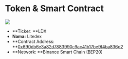 # Token & Smart Contract

![](<../.gitbook/assets/15.-token-\_-smart-contract (2) (1).svg>)

* **Ticker: **LDX
* **Nama:** Litedex
* **Contract Address: **[0x690db6e3a82d7883990c9ac41b17be9f4ba836d2](https://bscscan.com/token/0x690db6e3a82d7883990c9ac41b17be9f4ba836d2)
* **Network: **Binance Smart Chain (BEP20)&#x20;
